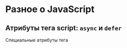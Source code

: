 # Разное о JavaScript

## Атрибуты тега script: `async` и `defer`
Специальные атрибуты тега <script>. У данных атрибутов нет значений.

    <script async ...
    <script defer ...
